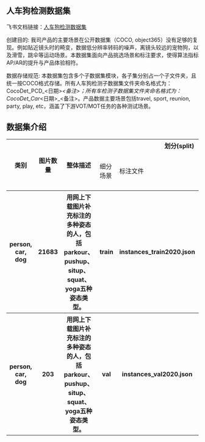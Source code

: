 
## 人车狗检测数据集
飞书文档链接：[人车狗检测数据集 ](https://arashivision.feishu.cn/wiki/wikcnt58KHrWlJ3Ig5HnCaCkSzc)  


创建目的: 我司产品的主要场景在公开数据集（COCO, object365）没有足够的复现。例如贴近镜头时的畸变，数据低分辨率转码的噪声，离镜头较远的宠物狗，以及滑雪，跳伞等运动场景。本数据集面向产品挑选场景和标注要求，使得算法指标AP/AR的提升与产品体验相符。

数据存储规范: 本数据集包含多个子数据集模块，各子集分别占一个子文件夹，且统一按COCO格式存储。所有人车狗检测子数据集文件夹命名格式为：CocoDet_PCD_<日期>_<备注>；所有车检测子数据集文件夹命名格式为：CocoDet_Car_<日期>_<备注>。产品数据主要场景包括travel, sport, reunion, party, play, etc，涵盖了下游VOT/MOT任务的各种测试场景。

## 数据集介绍

<table>
    <tr>
        <th rowspan="2"> 类别 </th> 
        <th rowspan="2"> 图片数量 </th> 
        <th rowspan="2"> 整体描述 </th> 
        <th colspan="5"> 划分(split) </th>  
    </tr>
    <tr> 
        <td> 细分场景 </td>
        <td> 标注文件 </td>
        <td> 图片数量 </td>
        <td> 检测框数量 </td>
        <td> 细分描述 </td>
    </tr>
    <tr> 
        <th> person, car, dog  </th>  
        <th> 21683 </th> 
        <th> 用网上下载图片补充标注的多种姿态的人，包括parkour、pushup、situp、squat、yoga五种姿态类型。  </th> 
        <th> train  </th> 
        <th> instances_train2020.json  </th>  
        <th> 21683 </th> 
        <th> 40281 </th> 
        <th> 训练样本  </th>   
    </tr>
    <tr> 
        <th> person, car, dog  </th>  
        <th> 203 </th> 
        <th> 用网上下载图片补充标注的多种姿态的人，包括parkour、pushup、situp、squat、yoga五种姿态类型。  </th> 
        <th> val  </th> 
        <th> instances_val2020.json  </th>  
        <th> 203 </th> 
        <th> 357 </th> 
        <th> 测试样本  </th>   
    </tr>
</table>

